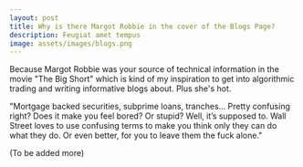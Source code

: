 ```yaml
---
layout: post
title: Why is there Margot Robbie in the cover of the Blogs Page?
description: Feugiat amet tempus
image: assets/images/blogs.png
---
```


Because Margot Robbie was your source of technical information in the movie "The Big Short" which is kind of my inspiration to get into algorithmic trading and writing informative blogs about. Plus she's hot.

"Mortgage backed securities,
subprime loans, tranches… Pretty
confusing right? Does it make you
feel bored? Or stupid? Well, it’s
supposed to. Wall Street loves to
use confusing terms to make you
think only they can do what they
do. Or even better, for you to
leave them the fuck alone."

(To be added more)